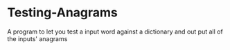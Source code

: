# Testing-Anagrams
A program to let you test a input word against a dictionary and out put all of the inputs' anagrams
